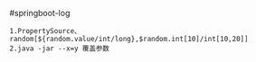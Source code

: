 #springboot-log
```text
1.PropertySource、random[${random.value/int/long},$random.int[10]/int[10,20]]
2.java -jar --x=y 覆盖参数
```